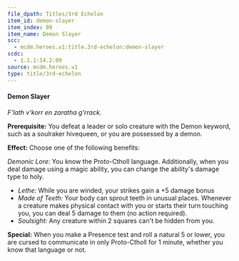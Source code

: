 ```yaml
---
file_dpath: Titles/3rd Echelon
item_id: demon-slayer
item_index: 09
item_name: Demon Slayer
scc:
  - mcdm.heroes.v1:title.3rd-echelon:demon-slayer
scdc:
  - 1.1.1:14.2:09
source: mcdm.heroes.v1
type: title/3rd-echelon
---
```


#### Demon Slayer

*F'lath v'korr en zaratha g'rrack.*

**Prerequisite:** You defeat a leader or solo creature with the Demon keyword, such as a soulraker hivequeen, or you are possessed by a demon.

**Effect:** Choose one of the following benefits:

*Demonic Lore:* You know the Proto-Ctholl language. Additionally, when you deal damage using a magic ability, you can change the ability's damage type to holy.

- *Lethe:* While you are winded, your strikes gain a +5 damage bonus
- *Made of Teeth:* Your body can sprout teeth in unusual places. Whenever a creature makes physical contact with you or starts their turn touching you, you can deal 5 damage to them (no action required).
- *Soulsight:* Any creature within 2 squares can't be hidden from you.

**Special:** When you make a Presence test and roll a natural 5 or lower, you are cursed to communicate in only Proto-Ctholl for 1 minute, whether you know that language or not.
